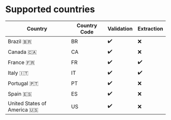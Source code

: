 # Supported countries

| Country                     | Country Code |     Validation     |     Extraction     |
|-----------------------------|--------------|--------------------|--------------------|
| Brazil 🇧🇷                   |      BR      | :heavy_check_mark: | :x:                |
| Canada 🇨🇦                   |      CA      | :heavy_check_mark: | :x:                |
| France 🇫🇷                   |      FR      | :heavy_check_mark: | :heavy_check_mark: |
| Italy 🇮🇹                    |      IT      | :heavy_check_mark: | :heavy_check_mark: |
| Portugal 🇵🇹                 |      PT      | :heavy_check_mark: | :x:                |
| Spain 🇪🇸                    |      ES      | :heavy_check_mark: | :x:                |
| United States of America 🇺🇸 |      US      | :heavy_check_mark: | :x:                |
